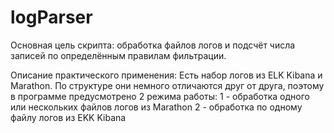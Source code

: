 # logParser
Основная цель скрипта: обработка файлов логов и подсчёт числа записей по определённым правилам фильтрации.

Описание практического применения:
Есть набор логов из ELK Kibana и Marathon. По структуре они немного отличаются друг от друга, поэтому в программе предусмотрено 2 режима работы:
1 - обработка одного или нескольких файлов логов из Marathon
2 - обработка по одному файлу логов из EKK Kibana

